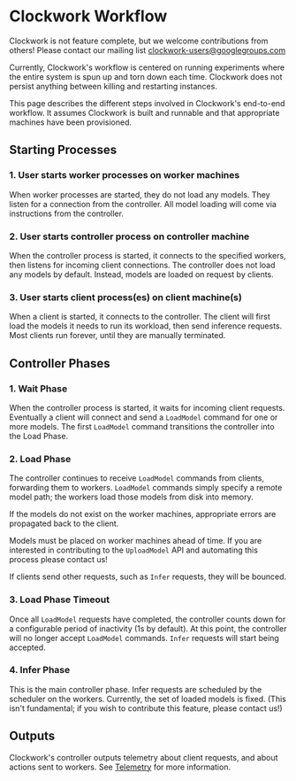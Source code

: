 # Clockwork Workflow

Clockwork is not feature complete, but we welcome contributions from others!  Please contact our mailing list clockwork-users@googlegroups.com

Currently, Clockwork's workflow is centered on running experiments where the entire system is spun up and torn down each time.  Clockwork does not persist anything between killing and restarting instances.

This page describes the different steps involved in Clockwork's end-to-end workflow.  It assumes Clockwork is built and runnable and that appropriate machines have been provisioned.

## Starting Processes

### 1. User starts worker processes on worker machines

When worker processes are started, they do not load any models.  They listen for a connection from the controller.  All model loading will come via instructions from the controller.

### 2. User starts controller process on controller machine

When the controller process is started, it connects to the specified workers, then listens for incoming client connections.  The controller does not load any models by default.  Instead, models are loaded on request by clients.

### 3. User starts client process(es) on client machine(s)

When a client is started, it connects to the controller.  The client will first load the models it needs to run its workload, then send inference requests.  Most clients run forever, until they are manually terminated.

## Controller Phases

### 1. Wait Phase

When the controller process is started, it waits for incoming client requests.  Eventually a client will connect and send a `LoadModel` command for one or more models.  The first `LoadModel` command transitions the controller into the Load Phase.

### 2. Load Phase

The controller continues to receive `LoadModel` commands from clients, forwarding them to workers.  `LoadModel` commands simply specify a remote model path; the workers load those models from disk into memory.

If the models do not exist on the worker machines, appropriate errors are propagated back to the client.

Models must be placed on worker machines ahead of time.  If you are interested in contributing to the `UploadModel` API and automating this process please contact us!

If clients send other requests, such as `Infer` requests, they will be bounced.

### 3. Load Phase Timeout

Once all `LoadModel` requests have completed, the controller counts down for a configurable period of inactivity (1s by default).  At this point, the controller will no longer accept `LoadModel` commands.  `Infer` requests will start being accepted.

### 4. Infer Phase

This is the main controller phase.  Infer requests are scheduled by the scheduler on the workers.  Currently, the set of loaded models is fixed.  (This isn't fundamental; if you wish to contribute this feature, please contact us!)

## Outputs

Clockwork's controller outputs telemetry about client requests, and about actions sent to workers.  See [Telemetry](telemetry.md) for more information.

